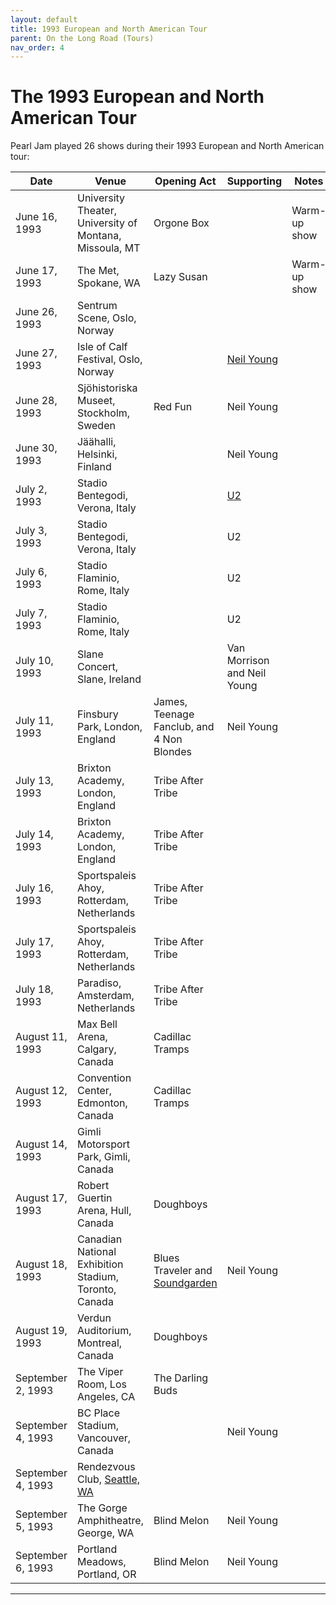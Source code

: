 ```yaml
---
layout: default
title: 1993 European and North American Tour
parent: On the Long Road (Tours)
nav_order: 4
---
```


# The 1993 European and North American Tour

Pearl Jam played 26 shows during their 1993 European and North American tour:

| Date | Venue | Opening Act | Supporting | Notes | Artwork |
| ---- | ----- | ----------- | ---------- | ----- | ------- |
| June 16, 1993 | University Theater, University of Montana, Missoula, MT | Orgone Box | | Warm-up show | [View artwork](https://pearljamopedia.ml/artwork/1993eu/6-16.jpg){: .btn .btn-outline target="_blank"}
| June 17, 1993 | The Met, Spokane, WA | Lazy Susan | | Warm-up show | [View artwork](https://pearljamopedia.ml/artwork/1993eu/6-17.jpg){: .btn .btn-outline target="_blank"}
| June 26, 1993 | Sentrum Scene, Oslo, Norway | | | | | [View artwork](https://pearljamopedia.ml/artwork/1993eu/6-26.jpg){: .btn .btn-outline target="_blank"}
| June 27, 1993 | Isle of Calf Festival, Oslo, Norway | | [Neil Young](https://pearljamopedia.ml/docs/Notable-Mentions/People/Neil-Young) | | | [View artwork](https://pearljamopedia.ml/artwork/1993eu/6-27.jpg){: .btn .btn-outline target="_blank"}
| June 28, 1993 | Sjöhistoriska Museet, Stockholm, Sweden | Red Fun | Neil Young | | | [View artwork](https://pearljamopedia.ml/artwork/1993eu/6-28.jpg){: .btn .btn-outline target="_blank"}
| June 30, 1993 | Jäähalli, Helsinki, Finland | | Neil Young | | [View artwork](https://pearljamopedia.ml/artwork/1993eu/6-30.jpg){: .btn .btn-outline target="_blank"}
| July 2, 1993 | Stadio Bentegodi, Verona, Italy | | [U2](https://pearljamopedia.ml/docs/Notable-Mentions/Bands/U2) | | | [View artwork](https://pearljamopedia.ml/artwork/1993eu/7-2.jpg){: .btn .btn-outline target="_blank"}
| July 3, 1993 | Stadio Bentegodi, Verona, Italy | | U2 | | | [View artwork](https://pearljamopedia.ml/artwork/1993eu/7-3.jpg){: .btn .btn-outline target="_blank"}
| July 6, 1993 | Stadio Flaminio, Rome, Italy | | U2
| July 7, 1993 | Stadio Flaminio, Rome, Italy | | U2
| July 10, 1993 | Slane Concert, Slane, Ireland | | Van Morrison and Neil Young
| July 11, 1993 | Finsbury Park, London, England | James, Teenage Fanclub, and 4 Non Blondes | Neil Young
| July 13, 1993 | Brixton Academy, London, England | Tribe After Tribe |
| July 14, 1993 | Brixton Academy, London, England | Tribe After Tribe |
| July 16, 1993 | Sportspaleis Ahoy, Rotterdam, Netherlands | Tribe After Tribe |
| July 17, 1993 | Sportspaleis Ahoy, Rotterdam, Netherlands | Tribe After Tribe
| July 18, 1993 | Paradiso, Amsterdam, Netherlands | Tribe After Tribe
| August 11, 1993 | Max Bell Arena, Calgary, Canada | Cadillac Tramps |
| August 12, 1993 | Convention Center, Edmonton, Canada | Cadillac Tramps |
| August 14, 1993 | Gimli Motorsport Park, Gimli, Canada | |
| August 17, 1993 | Robert Guertin Arena, Hull, Canada | Doughboys |
| August 18, 1993 | Canadian National Exhibition Stadium, Toronto, Canada | Blues Traveler and [Soundgarden](https://pearljamopedia.ml/docs/Notable-Mentions/Bands/Soundgarden) | Neil Young
| August 19, 1993 | Verdun Auditorium, Montreal, Canada | Doughboys
| September 2, 1993 | The Viper Room, Los Angeles, CA | The Darling Buds
| September 4, 1993 | BC Place Stadium, Vancouver, Canada | | Neil Young
| September 4, 1993 | Rendezvous Club, [Seattle, WA](https://pearljamopedia.ml/docs/Notable-Mentions/Locations/Seattle-WA) | | 
| September 5, 1993 | The Gorge Amphitheatre, George, WA | Blind Melon | Neil Young
| September 6, 1993 | Portland Meadows, Portland, OR | Blind Melon | Neil Young

---------------------------------------------------------------------------------

